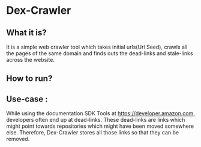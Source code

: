 # Dex-Crawler

## What it is?

It is a simple web crawler tool which takes initial urls(Url Seed), crawls all the pages 
of the same domain and finds outs the dead-links and stale-links across the website.

## How to run?

## Use-case :

While using the documentation SDK Tools at https://developer.amazon.com, developers often
end up at dead-links. These dead-links are links which might point towards repositories which 
might have been moved somewhere else. Therefore, Dex-Crawler stores all those links so that 
they can be removed.



